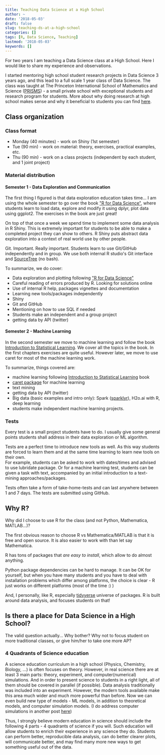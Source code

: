```yaml
---
title: Teaching Data Science at a High School
author: ~
date: '2018-05-03'
draft: false
slug: teaching-ds-at-a-high-school
categories: []
tags: [R, Data Science, Teaching]
lastmod: '2018-05-03'
keywords: []
---
```


For two years I am teaching a Data Science class at a High School. Here I would like to share my experience and observations. 

<!--more-->

I started mentoring high school student research projects in Data Science 3 years ago, and this lead to a full scale 1 year class of Data Science. The class was taught at The Princeton International School of Mathematics and Science ([PRISMS](http://www.prismsus.org/)) - a small private school with exceptional students and research program for students. More about why doing research at high school makes sense and why it beneficial to students you can find [here](https://ieeexplore.ieee.org/abstract/document/8340465/).


## Class organization

### Class format

* Monday (40 minutes) - work on Shiny (1st semester)
* Tue (90 min) - work on material: theory, exercises, practical examples, etc.
* Thu (90 min) - work on a class projects (independent by each student, and 1 joint project)

### Material distribution

#### Semester 1 - Data Exploration and Communication

The first thing I figured is that data exploration education takes time... I am using the whole semester to go over the book ["R for Data Science"](http://r4ds.had.co.nz/), where students learn to load data, explore and modify it using dplyr, plot data using ggplot2. The exercises in the book are just great!

On top of that once a week we spend time to implement some data analysis in R Shiny. This is extremely important for students to be able to make a completed project they can show to others. R Shiny puts abstract data exploration into a context of real world use by other people.

Git. Important. Really important. Students learn to use Git/GitHub independently and in group. We use both internal R studio's Git interface and [SourceTree](https://www.sourcetreeapp.com/) (no bash).

To summarize, we do cover:

* Data exploration and plotting following ["R for Data Science"](http://r4ds.had.co.nz/)
* Careful reading of errors produced by R. Looking for solutions online
* Use of internal R help, packages vignettes and documentation
* Learning new tools/packages independently
* Shiny
* Git and GitHub
* Mentioning on how to use SQL if needed
* Students make an independent and a group project
* getting data by API (twitter)

#### Semester 2 - Machine Learning

In the second semester we move to machine learning and follow the book [Introduction to Statistical Learning](http://www-bcf.usc.edu/~gareth/ISL/). We cover all the topics in the book. In the first chapters exercises are quite useful. However later, we move to use caret for most of the machine learning work.

To summarize, things covered are:

* machine learning following [Introduction to Statistical Learning](http://www-bcf.usc.edu/~gareth/ISL/) book
* [caret package](http://caret.r-forge.r-project.org/) for machine learning
* text mining
* getting data by API (twitter)
* Big data (basic examples and intro only): Spark ([sparklyr](http://spark.rstudio.com/)), H2o.ai with R, deep learning
* students make independent machine learning projects.

### Tests

Every test is a small project students have to do. I usually give some general points students shall address in their data exploration or ML algorithm. 

Tests are a perfect time to introduce new tools as well. As this way students are forced to learn them and at the same time learning to learn new tools on their own.    
For example, students can be asked to work with dates/times and advised to use lubridate package. Or for a machine learning test, students can be given a task with text, accompanied by an initial introduction to a text-mining approaches/packages. 

Tests often take a form of take-home-tests and can last anywhere between 1 and 7 days. The tests are submitted using GitHub. 

## Why R?

Why did I choose to use R for the class (and not Python, Mathematica, MATLAB...)?

The first obvious reason to choose R vs Mathematica/MATLAB is that it is free and open source. It is also easier to work with than let say Mathematica.

R has tons of packages that _are easy to install_, which allow to do almost anything.

Python package dependencies can be hard to manage. It can be OK for yourself, but when you have many students and you have to deal with installation problems which differ among platforms, the choice is clear - R just works on different platforms (most of the time :) )

And, I personally, like R, especially [tidyverse](https://www.tidyverse.org/) universe of packages. R is built around data analysis, and focuses students on that!

## Is there a place for Data Science in a High School? 

The valid question actually... Why bother? Why not to focus student on more traditional classes, or give him/her to take one more AP? 

### 4 Quadrants of Science education

A science education curriculum in a high school (Physics, Chemistry, Biology, ...) is often focuses on theory. However, in real science there are at least 3 main parts: theory, experiment, and computer(numerical) simulations. And in order to present science to students in a right light, all of them should be covered in parallel (if possible). Data analysis traditionally was included into an experiment. However, the modern tools available make this area much wider and much more powerful than before. Now we can even build new type of models - ML models, in addition to theoretical models, and computer simulation models. (I do address computer simulations in another post [here](/post/exp-labs-with-simulations/))

Thus, I strongly believe modern education in science should include the following 4 parts - 4 quadrants of science if you will. Such education will allow students to enrich their experience in any science they do. Students can perform better, reproducible data analysis, can do better clearer plots, will communicate better, and may find many more new ways to get something useful out of the data.



